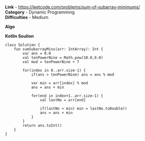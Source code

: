 **Link** - https://leetcode.com/problems/sum-of-subarray-minimums/<br>
**Category** - Dynamic Programming <br>
**Difficulties** - Medium <br>

**Algo** <br>

**Kotlin Soulion** <br>
```
class Solution {
    fun sumSubarrayMins(arr: IntArray): Int {
        var ans = 0.0
        val tenPowerNine = Math.pow(10.0,9.0)
        val mod = tenPowerNine + 7
        
        for(index in 0..arr.size-1) {
            if(ans > tenPowerNine) ans = ans % mod
            
            var min = arr[index] % mod
            ans = ans + min 
                        
            for(end in index+1..arr.size-1) {
                val lastNo = arr[end]
                    
                if(lastNo < min) min = lastNo.toDouble()
                ans = ans + min
            }
        }
        return ans.toInt()
    }
}
```